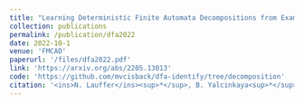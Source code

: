 ```yaml
---
title: "Learning Deterministic Finite Automata Decompositions from Examples and Demonstrations"
collection: publications
permalink: /publication/dfa2022
date: 2022-10-1
venue: 'FMCAD'
paperurl: '/files/dfa2022.pdf'
link: 'https://arxiv.org/abs/2205.13013'
code: 'https://github.com/mvcisback/dfa-identify/tree/decomposition'
citation: '<ins>N. Lauffer</ins><sup>*</sup>, B. Yalcinkaya<sup>*</sup>, M. Vazquez-Chanlatte, A Shah, and S. Seshia. <i>FMCAD 2022</i>.'
---
```


